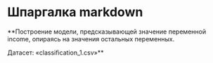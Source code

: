 # Шпаргалка markdown
**Построение модели, предсказывающей значение переменной income, опираясь на значения остальных переменных.

Датасет: «classification_1.csv»**

